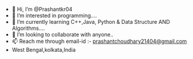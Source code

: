 - 👋 Hi, I’m @Prashantkr04
- 👀 I’m interested in programming....
- 🌱 I’m currently learning C++,Java, Python & Data Structure AND Algorithms....
- 💞️ I’m looking to collaborate with anyone..
- 📫 Reach me through email-id :- prashantchoudhary21404@gmail.com
-    West Bengal,kolkata,India

<!---
Prashantkr04/Prashantkr04 is a ✨ special ✨ repository because its `README.md` (this file) appears on your GitHub profile.
You can click the Preview link to take a look at your changes.
--->
